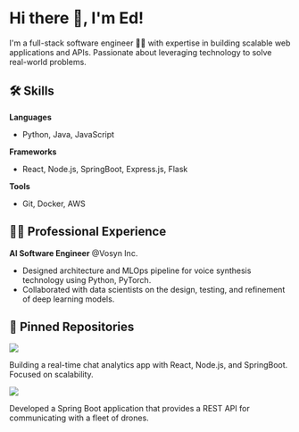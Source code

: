 # Hi there 👋, I'm Ed!

I'm a full-stack software engineer 👨‍💻 with expertise in building scalable web applications and APIs. Passionate about leveraging technology to solve real-world problems.

## 🛠 Skills

**Languages**

- Python, Java, JavaScript

**Frameworks**

- React, Node.js, SpringBoot, Express.js, Flask

**Tools**

- Git, Docker, AWS

## 👩‍💻 Professional Experience

**AI Software Engineer** @Vosyn Inc. 

- Designed architecture and MLOps pipeline for voice synthesis technology using Python, PyTorch.
- Collaborated with data scientists on the design, testing, and refinement of deep learning models.

## 📌 Pinned Repositories

<a href="https://github.com/edielam/Social-Metric-Tracker">
  <img src="https://github-readme-stats.vercel.app/api/pin/?username=edielam&repo=Social-Metric-Tracker"/>
</a>

Building a real-time chat analytics app with React, Node.js, and SpringBoot. Focused on scalability.

<a href="https://github.com/edielam/Drone-Dispatcher-App">
  <img src="https://github-readme-stats.vercel.app/api/pin/?username=edielam&repo=Drone-Dispatcher-App"/>
</a>

Developed a Spring Boot application that provides a REST API for communicating with a fleet of drones.
